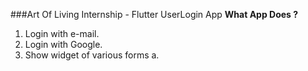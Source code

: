 ###Art Of Living Internship - Flutter UserLogin App
**What App Does ?**

1. Login with e-mail.
2. Login with Google.
3. Show widget of various forms
    a. 
